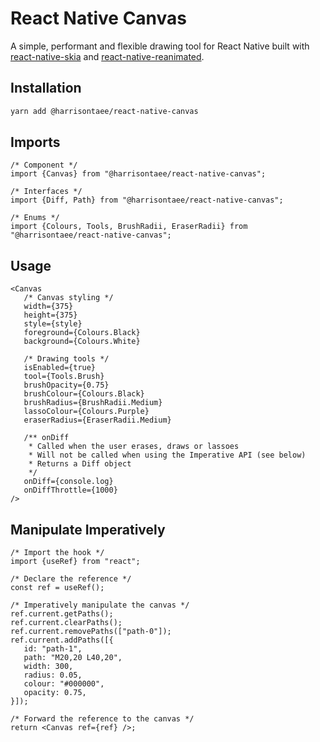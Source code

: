 # React Native Canvas

A simple, performant and flexible drawing tool for React Native built with [react-native-skia](https://github.com/Shopify/react-native-skia) and [react-native-reanimated](https://docs.swmansion.com/react-native-reanimated/docs/).

## Installation
```bash
yarn add @harrisontaee/react-native-canvas
```

## Imports
```tsx
/* Component */
import {Canvas} from "@harrisontaee/react-native-canvas";

/* Interfaces */
import {Diff, Path} from "@harrisontaee/react-native-canvas";

/* Enums */
import {Colours, Tools, BrushRadii, EraserRadii} from "@harrisontaee/react-native-canvas";
```

## Usage
```tsx
<Canvas
   /* Canvas styling */
   width={375}
   height={375}
   style={style}
   foreground={Colours.Black}
   background={Colours.White}
   
   /* Drawing tools */
   isEnabled={true}
   tool={Tools.Brush}
   brushOpacity={0.75}
   brushColour={Colours.Black}
   brushRadius={BrushRadii.Medium}
   lassoColour={Colours.Purple}
   eraserRadius={EraserRadii.Medium}

   /** onDiff
    * Called when the user erases, draws or lassoes
    * Will not be called when using the Imperative API (see below)
    * Returns a Diff object
    */
   onDiff={console.log}
   onDiffThrottle={1000}
/>
```

## Manipulate Imperatively
```tsx
/* Import the hook */
import {useRef} from "react";

/* Declare the reference */
const ref = useRef();

/* Imperatively manipulate the canvas */
ref.current.getPaths();
ref.current.clearPaths();
ref.current.removePaths(["path-0"]);
ref.current.addPaths([{
   id: "path-1",
   path: "M20,20 L40,20",
   width: 300,
   radius: 0.05,
   colour: "#000000",
   opacity: 0.75,
}]);

/* Forward the reference to the canvas */
return <Canvas ref={ref} />;
```